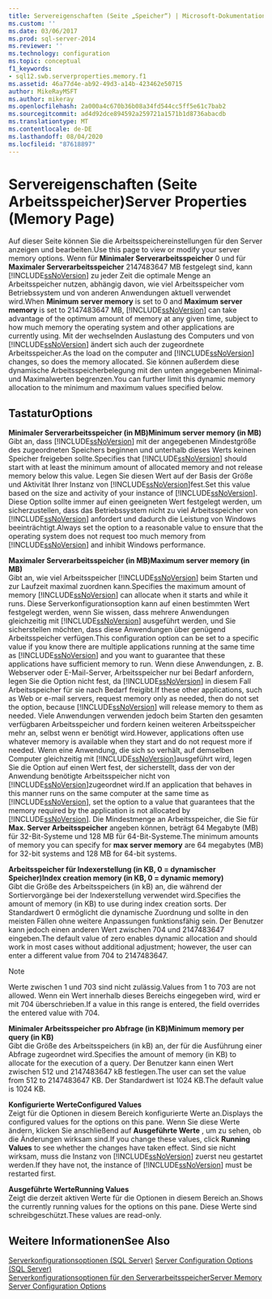 ```yaml
---
title: Servereigenschaften (Seite „Speicher“) | Microsoft-Dokumentation
ms.custom: ''
ms.date: 03/06/2017
ms.prod: sql-server-2014
ms.reviewer: ''
ms.technology: configuration
ms.topic: conceptual
f1_keywords:
- sql12.swb.serverproperties.memory.f1
ms.assetid: 46a77d4e-ab92-49d3-a14b-423462e50715
author: MikeRayMSFT
ms.author: mikeray
ms.openlocfilehash: 2a000a4c670b36b08a34fd544cc5ff5e61c7bab2
ms.sourcegitcommit: ad4d92dce894592a259721a1571b1d8736abacdb
ms.translationtype: MT
ms.contentlocale: de-DE
ms.lasthandoff: 08/04/2020
ms.locfileid: "87618897"
---
```

# <a name="server-properties-memory-page"></a><span data-ttu-id="b6111-102">Servereigenschaften (Seite Arbeitsspeicher)</span><span class="sxs-lookup"><span data-stu-id="b6111-102">Server Properties (Memory Page)</span></span>
  <span data-ttu-id="b6111-103">Auf dieser Seite können Sie die Arbeitsspeichereinstellungen für den Server anzeigen und bearbeiten.</span><span class="sxs-lookup"><span data-stu-id="b6111-103">Use this page to view or modify your server memory options.</span></span> <span data-ttu-id="b6111-104">Wenn für **Minimaler Serverarbeitsspeicher** 0 und für **Maximaler Serverarbeitsspeicher** 2147483647 MB festgelegt sind, kann [!INCLUDE[ssNoVersion](../../includes/ssnoversion-md.md)] zu jeder Zeit die optimale Menge an Arbeitsspeicher nutzen, abhängig davon, wie viel Arbeitsspeicher vom Betriebssystem und von anderen Anwendungen aktuell verwendet wird.</span><span class="sxs-lookup"><span data-stu-id="b6111-104">When **Minimum server memory** is set to 0 and **Maximum server memory** is set to 2147483647 MB, [!INCLUDE[ssNoVersion](../../includes/ssnoversion-md.md)] can take advantage of the optimum amount of memory at any given time, subject to how much memory the operating system and other applications are currently using.</span></span> <span data-ttu-id="b6111-105">Mit der wechselnden Auslastung des Computers und von [!INCLUDE[ssNoVersion](../../includes/ssnoversion-md.md)] ändert sich auch der zugeordnete Arbeitsspeicher.</span><span class="sxs-lookup"><span data-stu-id="b6111-105">As the load on the computer and [!INCLUDE[ssNoVersion](../../includes/ssnoversion-md.md)] changes, so does the memory allocated.</span></span> <span data-ttu-id="b6111-106">Sie können außerdem diese dynamische Arbeitsspeicherbelegung mit den unten angegebenen Minimal- und Maximalwerten begrenzen.</span><span class="sxs-lookup"><span data-stu-id="b6111-106">You can further limit this dynamic memory allocation to the minimum and maximum values specified below.</span></span>  
  
## <a name="options"></a><span data-ttu-id="b6111-107">Tastatur</span><span class="sxs-lookup"><span data-stu-id="b6111-107">Options</span></span>  
 <span data-ttu-id="b6111-108">**Minimaler Serverarbeitsspeicher (in MB)**</span><span class="sxs-lookup"><span data-stu-id="b6111-108">**Minimum server memory (in MB)**</span></span>  
 <span data-ttu-id="b6111-109">Gibt an, dass [!INCLUDE[ssNoVersion](../../includes/ssnoversion-md.md)] mit der angegebenen Mindestgröße des zugeordneten Speichers beginnen und unterhalb dieses Werts keinen Speicher freigeben sollte.</span><span class="sxs-lookup"><span data-stu-id="b6111-109">Specifies that [!INCLUDE[ssNoVersion](../../includes/ssnoversion-md.md)] should start with at least the minimum amount of allocated memory and not release memory below this value.</span></span> <span data-ttu-id="b6111-110">Legen Sie diesen Wert auf der Basis der Größe und Aktivität Ihrer Instanz von [!INCLUDE[ssNoVersion](../../includes/ssnoversion-md.md)]fest.</span><span class="sxs-lookup"><span data-stu-id="b6111-110">Set this value based on the size and activity of your instance of [!INCLUDE[ssNoVersion](../../includes/ssnoversion-md.md)].</span></span> <span data-ttu-id="b6111-111">Diese Option sollte immer auf einen geeigneten Wert festgelegt werden, um sicherzustellen, dass das Betriebssystem nicht zu viel Arbeitsspeicher von [!INCLUDE[ssNoVersion](../../includes/ssnoversion-md.md)] anfordert und dadurch die Leistung von Windows beeinträchtigt.</span><span class="sxs-lookup"><span data-stu-id="b6111-111">Always set the option to a reasonable value to ensure that the operating system does not request too much memory from [!INCLUDE[ssNoVersion](../../includes/ssnoversion-md.md)] and inhibit Windows performance.</span></span>  
  
 <span data-ttu-id="b6111-112">**Maximaler Serverarbeitsspeicher (in MB)**</span><span class="sxs-lookup"><span data-stu-id="b6111-112">**Maximum server memory (in MB)**</span></span>  
 <span data-ttu-id="b6111-113">Gibt an, wie viel Arbeitsspeicher [!INCLUDE[ssNoVersion](../../includes/ssnoversion-md.md)] beim Starten und zur Laufzeit maximal zuordnen kann.</span><span class="sxs-lookup"><span data-stu-id="b6111-113">Specifies the maximum amount of memory [!INCLUDE[ssNoVersion](../../includes/ssnoversion-md.md)] can allocate when it starts and while it runs.</span></span> <span data-ttu-id="b6111-114">Diese Serverkonfigurationsoption kann auf einen bestimmten Wert festgelegt werden, wenn Sie wissen, dass mehrere Anwendungen gleichzeitig mit [!INCLUDE[ssNoVersion](../../includes/ssnoversion-md.md)] ausgeführt werden, und Sie sicherstellen möchten, dass diese Anwendungen über genügend Arbeitsspeicher verfügen.</span><span class="sxs-lookup"><span data-stu-id="b6111-114">This configuration option can be set to a specific value if you know there are multiple applications running at the same time as [!INCLUDE[ssNoVersion](../../includes/ssnoversion-md.md)] and you want to guarantee that these applications have sufficient memory to run.</span></span> <span data-ttu-id="b6111-115">Wenn diese Anwendungen, z. B. Webserver oder E-Mail-Server, Arbeitsspeicher nur bei Bedarf anfordern, legen Sie die Option nicht fest, da [!INCLUDE[ssNoVersion](../../includes/ssnoversion-md.md)] in diesem Fall Arbeitsspeicher für sie nach Bedarf freigibt.</span><span class="sxs-lookup"><span data-stu-id="b6111-115">If these other applications, such as Web or e-mail servers, request memory only as needed, then do not set the option, because [!INCLUDE[ssNoVersion](../../includes/ssnoversion-md.md)] will release memory to them as needed.</span></span> <span data-ttu-id="b6111-116">Viele Anwendungen verwenden jedoch beim Starten den gesamten verfügbaren Arbeitsspeicher und fordern keinen weiteren Arbeitsspeicher mehr an, selbst wenn er benötigt wird.</span><span class="sxs-lookup"><span data-stu-id="b6111-116">However, applications often use whatever memory is available when they start and do not request more if needed.</span></span> <span data-ttu-id="b6111-117">Wenn eine Anwendung, die sich so verhält, auf demselben Computer gleichzeitig mit [!INCLUDE[ssNoVersion](../../includes/ssnoversion-md.md)]ausgeführt wird, legen Sie die Option auf einen Wert fest, der sicherstellt, dass der von der Anwendung benötigte Arbeitsspeicher nicht von [!INCLUDE[ssNoVersion](../../includes/ssnoversion-md.md)]zugeordnet wird.</span><span class="sxs-lookup"><span data-stu-id="b6111-117">If an application that behaves in this manner runs on the same computer at the same time as [!INCLUDE[ssNoVersion](../../includes/ssnoversion-md.md)], set the option to a value that guarantees that the memory required by the application is not allocated by [!INCLUDE[ssNoVersion](../../includes/ssnoversion-md.md)].</span></span> <span data-ttu-id="b6111-118">Die Mindestmenge an Arbeitsspeicher, die Sie für **Max. Server Arbeitsspeicher** angeben können, beträgt 64 Megabyte (MB) für 32-Bit-Systeme und 128 MB für 64-Bit-Systeme.</span><span class="sxs-lookup"><span data-stu-id="b6111-118">The minimum amounts of memory you can specify for **max server memory** are 64 megabytes (MB) for 32-bit systems and 128 MB for 64-bit systems.</span></span>  
  
 <span data-ttu-id="b6111-119">**Arbeitsspeicher für Indexerstellung (in KB, 0 = dynamischer Speicher)**</span><span class="sxs-lookup"><span data-stu-id="b6111-119">**Index creation memory (in KB, 0 = dynamic memory)**</span></span>  
 <span data-ttu-id="b6111-120">Gibt die Größe des Arbeitsspeichers (in kB) an, die während der Sortiervorgänge bei der Indexerstellung verwendet wird.</span><span class="sxs-lookup"><span data-stu-id="b6111-120">Specifies the amount of memory (in KB) to use during index creation sorts.</span></span> <span data-ttu-id="b6111-121">Der Standardwert 0 ermöglicht die dynamische Zuordnung und sollte in den meisten Fällen ohne weitere Anpassungen funktionsfähig sein. Der Benutzer kann jedoch einen anderen Wert zwischen 704 und 2147483647 eingeben.</span><span class="sxs-lookup"><span data-stu-id="b6111-121">The default value of zero enables dynamic allocation and should work in most cases without additional adjustment; however, the user can enter a different value from 704 to 2147483647.</span></span>  
  
> [!NOTE]  
>  <span data-ttu-id="b6111-122">Werte zwischen 1 und 703 sind nicht zulässig.</span><span class="sxs-lookup"><span data-stu-id="b6111-122">Values from 1 to 703 are not allowed.</span></span> <span data-ttu-id="b6111-123">Wenn ein Wert innerhalb dieses Bereichs eingegeben wird, wird er mit 704 überschrieben.</span><span class="sxs-lookup"><span data-stu-id="b6111-123">If a value in this range is entered, the field overrides the entered value with 704.</span></span>  
  
 <span data-ttu-id="b6111-124">**Minimaler Arbeitsspeicher pro Abfrage (in KB)**</span><span class="sxs-lookup"><span data-stu-id="b6111-124">**Minimum memory per query (in KB)**</span></span>  
 <span data-ttu-id="b6111-125">Gibt die Größe des Arbeitsspeichers (in kB) an, der für die Ausführung einer Abfrage zugeordnet wird.</span><span class="sxs-lookup"><span data-stu-id="b6111-125">Specifies the amount of memory (in KB) to allocate for the execution of a query.</span></span> <span data-ttu-id="b6111-126">Der Benutzer kann einen Wert zwischen 512 und 2147483647 kB festlegen.</span><span class="sxs-lookup"><span data-stu-id="b6111-126">The user can set the value from 512 to 2147483647 KB.</span></span> <span data-ttu-id="b6111-127">Der Standardwert ist 1024 KB.</span><span class="sxs-lookup"><span data-stu-id="b6111-127">The default value is 1024 KB.</span></span>  
  
 <span data-ttu-id="b6111-128">**Konfigurierte Werte**</span><span class="sxs-lookup"><span data-stu-id="b6111-128">**Configured Values**</span></span>  
 <span data-ttu-id="b6111-129">Zeigt für die Optionen in diesem Bereich konfigurierte Werte an.</span><span class="sxs-lookup"><span data-stu-id="b6111-129">Displays the configured values for the options on this pane.</span></span> <span data-ttu-id="b6111-130">Wenn Sie diese Werte ändern, klicken Sie anschließend auf **Ausgeführte Werte** , um zu sehen, ob die Änderungen wirksam sind.</span><span class="sxs-lookup"><span data-stu-id="b6111-130">If you change these values, click **Running Values** to see whether the changes have taken effect.</span></span> <span data-ttu-id="b6111-131">Sind sie nicht wirksam, muss die Instanz von [!INCLUDE[ssNoVersion](../../includes/ssnoversion-md.md)] zuerst neu gestartet werden.</span><span class="sxs-lookup"><span data-stu-id="b6111-131">If they have not, the instance of [!INCLUDE[ssNoVersion](../../includes/ssnoversion-md.md)] must be restarted first.</span></span>  
  
 <span data-ttu-id="b6111-132">**Ausgeführte Werte**</span><span class="sxs-lookup"><span data-stu-id="b6111-132">**Running Values**</span></span>  
 <span data-ttu-id="b6111-133">Zeigt die derzeit aktiven Werte für die Optionen in diesem Bereich an.</span><span class="sxs-lookup"><span data-stu-id="b6111-133">Shows the currently running values for the options on this pane.</span></span> <span data-ttu-id="b6111-134">Diese Werte sind schreibgeschützt.</span><span class="sxs-lookup"><span data-stu-id="b6111-134">These values are read-only.</span></span>  
  
## <a name="see-also"></a><span data-ttu-id="b6111-135">Weitere Informationen</span><span class="sxs-lookup"><span data-stu-id="b6111-135">See Also</span></span>  
 <span data-ttu-id="b6111-136">[Serverkonfigurationsoptionen &#40;SQL Server&#41;](server-configuration-options-sql-server.md) </span><span class="sxs-lookup"><span data-stu-id="b6111-136">[Server Configuration Options &#40;SQL Server&#41;](server-configuration-options-sql-server.md) </span></span>  
 [<span data-ttu-id="b6111-137">Serverkonfigurationsoptionen für den Serverarbeitsspeicher</span><span class="sxs-lookup"><span data-stu-id="b6111-137">Server Memory Server Configuration Options</span></span>](server-memory-server-configuration-options.md)  
  
  
